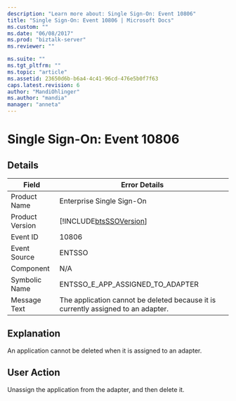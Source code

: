 ```yaml
---
description: "Learn more about: Single Sign-On: Event 10806"
title: "Single Sign-On: Event 10806 | Microsoft Docs"
ms.custom: ""
ms.date: "06/08/2017"
ms.prod: "biztalk-server"
ms.reviewer: ""

ms.suite: ""
ms.tgt_pltfrm: ""
ms.topic: "article"
ms.assetid: 23650d6b-b6a4-4c41-96cd-476e5b0f7f63
caps.latest.revision: 6
author: "MandiOhlinger"
ms.author: "mandia"
manager: "anneta"
---
```

# Single Sign-On: Event 10806
## Details  
  
| Field | Error Details |
|-----------------|-----------------------------------------------------------------------------------|
|  Product Name   |                             Enterprise Single Sign-On                             |
| Product Version |            [!INCLUDE[btsSSOVersion](../includes/btsssoversion-md.md)]             |
|    Event ID     |                                       10806                                       |
|  Event Source   |                                      ENTSSO                                       |
|    Component    |                                        N/A                                        |
|  Symbolic Name  |                         ENTSSO_E_APP_ASSIGNED_TO_ADAPTER                          |
|  Message Text   | The application cannot be deleted because it is currently assigned to an adapter. |
  
## Explanation  
 An application cannot be deleted when it is assigned to an adapter.  
  
## User Action  
 Unassign the application from the adapter, and then delete it.
